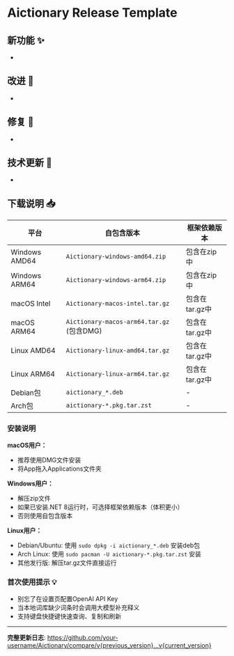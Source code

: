 # Aictionary Release Template

## 新功能 ✨
- 

## 改进 🚀
- 

## 修复 🐛
- 

## 技术更新 🔧
- 

## 下载说明 📥

| 平台 | 自包含版本 | 框架依赖版本 |
|------|------------|-------------|
| Windows AMD64 | `Aictionary-windows-amd64.zip` | 包含在zip中 |
| Windows ARM64 | `Aictionary-windows-arm64.zip` | 包含在zip中 |
| macOS Intel | `Aictionary-macos-intel.tar.gz` | 包含在tar.gz中 |
| macOS ARM64 | `Aictionary-macos-arm64.tar.gz` (包含DMG) | 包含在tar.gz中 |
| Linux AMD64 | `Aictionary-linux-amd64.tar.gz` | 包含在tar.gz中 |
| Linux ARM64 | `Aictionary-linux-arm64.tar.gz` | 包含在tar.gz中 |
| Debian包 | `aictionary_*.deb` | - |
| Arch包 | `aictionary-*.pkg.tar.zst` | - |

### 安装说明

**macOS用户：**
- 推荐使用DMG文件安装
- 将App拖入Applications文件夹

**Windows用户：**
- 解压zip文件
- 如果已安装.NET 8运行时，可选择框架依赖版本（体积更小）
- 否则使用自包含版本

**Linux用户：**
- Debian/Ubuntu: 使用 `sudo dpkg -i aictionary_*.deb` 安装deb包
- Arch Linux: 使用 `sudo pacman -U aictionary-*.pkg.tar.zst` 安装
- 其他发行版: 解压tar.gz文件直接运行

### 首次使用提示 💡
- 别忘了在设置页配置OpenAI API Key
- 当本地词库缺少词条时会调用大模型补充释义
- 支持键盘快捷键快速查询、复制和刷新

---

**完整更新日志**: https://github.com/your-username/Aictionary/compare/v{previous_version}...v{current_version}